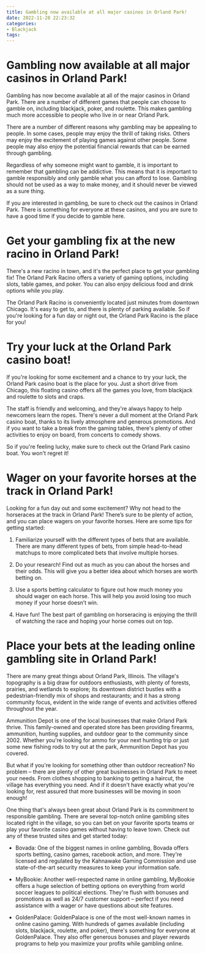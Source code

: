 ```yaml
---
title: Gambling now available at all major casinos in Orland Park!
date: 2022-11-28 22:23:32
categories:
- Blackjack
tags:
---
```



#  Gambling now available at all major casinos in Orland Park!

Gambling has now become available at all of the major casinos in Orland Park. There are a number of different games that people can choose to gamble on, including blackjack, poker, and roulette. This makes gambling much more accessible to people who live in or near Orland Park.

There are a number of different reasons why gambling may be appealing to people. In some cases, people may enjoy the thrill of taking risks. Others may enjoy the excitement of playing games against other people. Some people may also enjoy the potential financial rewards that can be earned through gambling.

Regardless of why someone might want to gamble, it is important to remember that gambling can be addictive. This means that it is important to gamble responsibly and only gamble what you can afford to lose. Gambling should not be used as a way to make money, and it should never be viewed as a sure thing.

If you are interested in gambling, be sure to check out the casinos in Orland Park. There is something for everyone at these casinos, and you are sure to have a good time if you decide to gamble here.

#  Get your gambling fix at the new racino in Orland Park!

There's a new racino in town, and it's the perfect place to get your gambling fix! The Orland Park Racino offers a variety of gaming options, including slots, table games, and poker. You can also enjoy delicious food and drink options while you play.

The Orland Park Racino is conveniently located just minutes from downtown Chicago. It's easy to get to, and there is plenty of parking available. So if you're looking for a fun day or night out, the Orland Park Racino is the place for you!

#  Try your luck at the Orland Park casino boat!

If you're looking for some excitement and a chance to try your luck, the Orland Park casino boat is the place for you. Just a short drive from Chicago, this floating casino offers all the games you love, from blackjack and roulette to slots and craps.

The staff is friendly and welcoming, and they're always happy to help newcomers learn the ropes. There's never a dull moment at the Orland Park casino boat, thanks to its lively atmosphere and generous promotions. And if you want to take a break from the gaming tables, there's plenty of other activities to enjoy on board, from concerts to comedy shows.

So if you're feeling lucky, make sure to check out the Orland Park casino boat. You won't regret it!

#  Wager on your favorite horses at the track in Orland Park!

Looking for a fun day out and some excitement? Why not head to the horseraces at the track in Orland Park! There’s sure to be plenty of action, and you can place wagers on your favorite horses. Here are some tips for getting started:

1. Familiarize yourself with the different types of bets that are available. There are many different types of bets, from simple head-to-head matchups to more complicated bets that involve multiple horses.

2. Do your research! Find out as much as you can about the horses and their odds. This will give you a better idea about which horses are worth betting on.

3. Use a sports betting calculator to figure out how much money you should wager on each horse. This will help you avoid losing too much money if your horse doesn’t win.

4. Have fun! The best part of gambling on horseracing is enjoying the thrill of watching the race and hoping your horse comes out on top.

#  Place your bets at the leading online gambling site in Orland Park!

There are many great things about Orland Park, Illinois. The village's topography is a big draw for outdoors enthusiasts, with plenty of forests, prairies, and wetlands to explore; its downtown district bustles with a pedestrian-friendly mix of shops and restaurants; and it has a strong community focus, evident in the wide range of events and activities offered throughout the year.

Ammunition Depot is one of the local businesses that make Orland Park thrive. This family-owned and operated store has been providing firearms, ammunition, hunting supplies, and outdoor gear to the community since 2002. Whether you're looking for ammo for your next hunting trip or just some new fishing rods to try out at the park, Ammunition Depot has you covered.

But what if you're looking for something other than outdoor recreation? No problem – there are plenty of other great businesses in Orland Park to meet your needs. From clothes shopping to banking to getting a haircut, the village has everything you need. And if it doesn't have exactly what you're looking for, rest assured that more businesses will be moving in soon enough!

One thing that's always been great about Orland Park is its commitment to responsible gambling. There are several top-notch online gambling sites located right in the village, so you can bet on your favorite sports teams or play your favorite casino games without having to leave town. Check out any of these trusted sites and get started today:

* Bovada: One of the biggest names in online gambling, Bovada offers sports betting, casino games, racebook action, and more. They're licensed and regulated by the Kahnawake Gaming Commission and use state-of-the-art security measures to keep your information safe.

* MyBookie: Another well-respected name in online gambling, MyBookie offers a huge selection of betting options on everything from world soccer leagues to political elections. They're flush with bonuses and promotions as well as 24/7 customer support – perfect if you need assistance with a wager or have questions about site features.

* GoldenPalace: GoldenPalace is one of the most well-known names in online casino gaming. With hundreds of games available (including slots, blackjack, roulette, and poker), there's something for everyone at GoldenPalace. They also offer generous bonuses and player rewards programs to help you maximize your profits while gambling online.